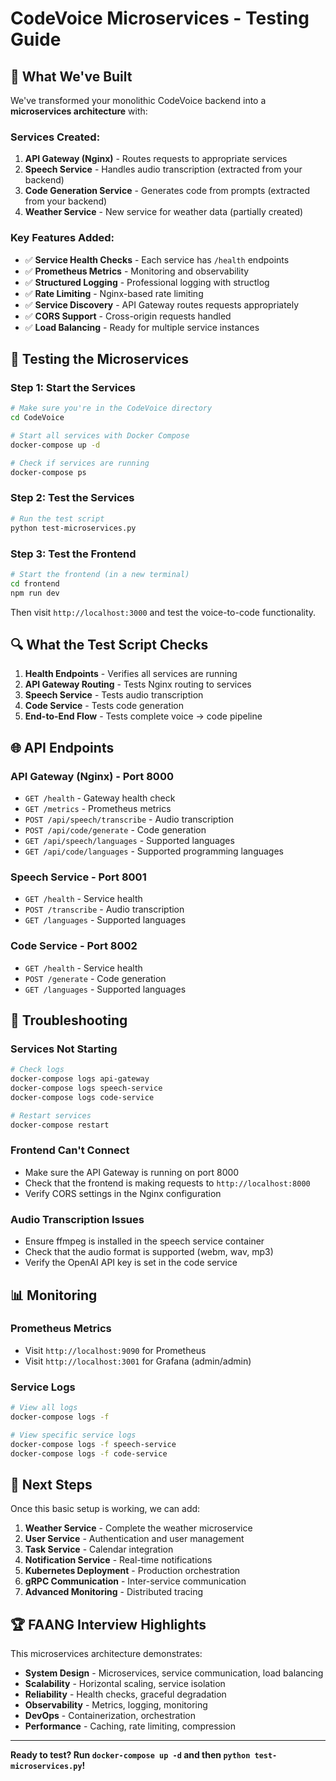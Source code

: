 # CodeVoice Microservices - Testing Guide

## 🚀 **What We've Built**

We've transformed your monolithic CodeVoice backend into a **microservices architecture** with:

### **Services Created:**
1. **API Gateway (Nginx)** - Routes requests to appropriate services
2. **Speech Service** - Handles audio transcription (extracted from your backend)
3. **Code Generation Service** - Generates code from prompts (extracted from your backend)
4. **Weather Service** - New service for weather data (partially created)

### **Key Features Added:**
- ✅ **Service Health Checks** - Each service has `/health` endpoints
- ✅ **Prometheus Metrics** - Monitoring and observability
- ✅ **Structured Logging** - Professional logging with structlog
- ✅ **Rate Limiting** - Nginx-based rate limiting
- ✅ **Service Discovery** - API Gateway routes requests appropriately
- ✅ **CORS Support** - Cross-origin requests handled
- ✅ **Load Balancing** - Ready for multiple service instances

## 🧪 **Testing the Microservices**

### **Step 1: Start the Services**
```bash
# Make sure you're in the CodeVoice directory
cd CodeVoice

# Start all services with Docker Compose
docker-compose up -d

# Check if services are running
docker-compose ps
```

### **Step 2: Test the Services**
```bash
# Run the test script
python test-microservices.py
```

### **Step 3: Test the Frontend**
```bash
# Start the frontend (in a new terminal)
cd frontend
npm run dev
```

Then visit `http://localhost:3000` and test the voice-to-code functionality.

## 🔍 **What the Test Script Checks**

1. **Health Endpoints** - Verifies all services are running
2. **API Gateway Routing** - Tests Nginx routing to services
3. **Speech Service** - Tests audio transcription
4. **Code Service** - Tests code generation
5. **End-to-End Flow** - Tests complete voice → code pipeline

## 🌐 **API Endpoints**

### **API Gateway (Nginx) - Port 8000**
- `GET /health` - Gateway health check
- `GET /metrics` - Prometheus metrics
- `POST /api/speech/transcribe` - Audio transcription
- `POST /api/code/generate` - Code generation
- `GET /api/speech/languages` - Supported languages
- `GET /api/code/languages` - Supported programming languages

### **Speech Service - Port 8001**
- `GET /health` - Service health
- `POST /transcribe` - Audio transcription
- `GET /languages` - Supported languages

### **Code Service - Port 8002**
- `GET /health` - Service health
- `POST /generate` - Code generation
- `GET /languages` - Supported languages

## 🔧 **Troubleshooting**

### **Services Not Starting**
```bash
# Check logs
docker-compose logs api-gateway
docker-compose logs speech-service
docker-compose logs code-service

# Restart services
docker-compose restart
```

### **Frontend Can't Connect**
- Make sure the API Gateway is running on port 8000
- Check that the frontend is making requests to `http://localhost:8000`
- Verify CORS settings in the Nginx configuration

### **Audio Transcription Issues**
- Ensure ffmpeg is installed in the speech service container
- Check that the audio format is supported (webm, wav, mp3)
- Verify the OpenAI API key is set in the code service

## 📊 **Monitoring**

### **Prometheus Metrics**
- Visit `http://localhost:9090` for Prometheus
- Visit `http://localhost:3001` for Grafana (admin/admin)

### **Service Logs**
```bash
# View all logs
docker-compose logs -f

# View specific service logs
docker-compose logs -f speech-service
docker-compose logs -f code-service
```

## 🎯 **Next Steps**

Once this basic setup is working, we can add:

1. **Weather Service** - Complete the weather microservice
2. **User Service** - Authentication and user management
3. **Task Service** - Calendar integration
4. **Notification Service** - Real-time notifications
5. **Kubernetes Deployment** - Production orchestration
6. **gRPC Communication** - Inter-service communication
7. **Advanced Monitoring** - Distributed tracing

## 🏆 **FAANG Interview Highlights**

This microservices architecture demonstrates:

- **System Design** - Microservices, service communication, load balancing
- **Scalability** - Horizontal scaling, service isolation
- **Reliability** - Health checks, graceful degradation
- **Observability** - Metrics, logging, monitoring
- **DevOps** - Containerization, orchestration
- **Performance** - Caching, rate limiting, compression

---

**Ready to test? Run `docker-compose up -d` and then `python test-microservices.py`!** 